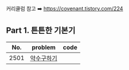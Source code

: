커리큘럼 참고 ➡️ https://covenant.tistory.com/224

## Part 1. 튼튼한 기본기
| No.  | problem                                         | code   |
|------|-------------------------------------------------|--------|
| 2501 | [약수구하기](https://www.acmicpc.net/problem/2501)   | |


